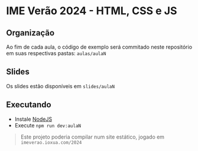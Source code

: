 # IME Verão 2024 - HTML, CSS e JS

## Organização

Ao fim de cada aula, o código de exemplo será commitado neste repositório em suas respectivas pastas: `aulas/aulaN`

## Slides

Os slides estão disponíveis em `slides/aulaN`

## Executando

* Instale [NodeJS][nodejs]
* Execute `npm run dev:aulaN`

> Este projeto poderia compilar num site estático, jogado em `imeverao.ioxua.com/2024`

[nodejs]: https://nodejs.org/en
